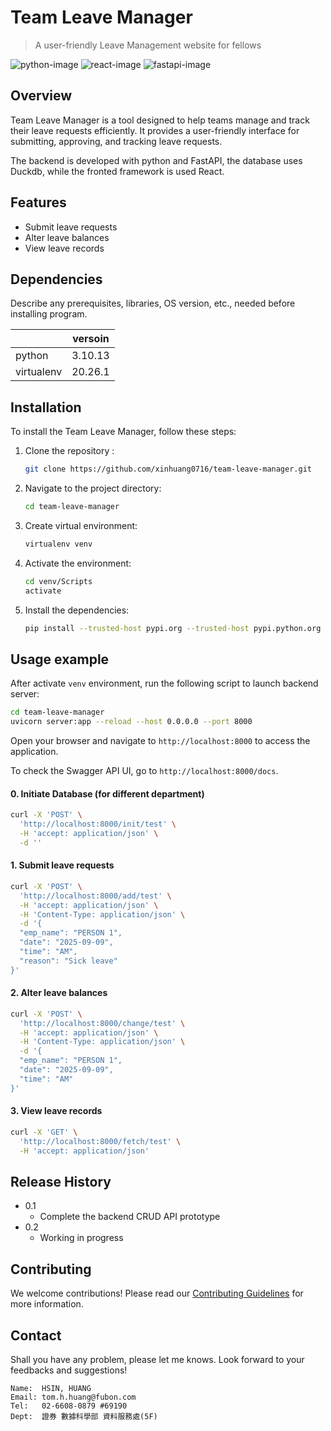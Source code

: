 # Team Leave Manager

> A user-friendly Leave Management website for fellows

![python-image] ![react-image] ![fastapi-image] 

## Overview

Team Leave Manager is a tool designed to help teams manage and track their leave requests efficiently. It provides a user-friendly interface for submitting, approving, and tracking leave requests.

The backend is developed with python and FastAPI, the database uses Duckdb, while the fronted framework is used React.

## Features

- Submit leave requests
- Alter leave balances
- View leave records

## Dependencies

Describe any prerequisites, libraries, OS version, etc., needed before installing program.

|            | versoin |
| ---------- | ------- |
| python     | 3.10.13 |
| virtualenv | 20.26.1 |

## Installation

To install the Team Leave Manager, follow these steps:

1. Clone the repository :
   ```bash
   git clone https://github.com/xinhuang0716/team-leave-manager.git
   ```
2. Navigate to the project directory:
   ```bash
   cd team-leave-manager
   ```
3. Create virtual environment:

   ```bash
   virtualenv venv
   ```

4. Activate the environment:

   ```bash
   cd venv/Scripts
   activate
   ```

5. Install the dependencies:
   ```bash
   pip install --trusted-host pypi.org --trusted-host pypi.python.org --trusted-host files.pythonhosted.org --default-timeout=1000 -r ./requirements.txt
   ```

## Usage example

After activate `venv` environment, run the following script to launch backend server:

```bash
cd team-leave-manager
uvicorn server:app --reload --host 0.0.0.0 --port 8000
```

Open your browser and navigate to `http://localhost:8000` to access the application.

To check the Swagger API UI, go to `http://localhost:8000/docs`.

#### 0. Initiate Database (for different department)

```bash
curl -X 'POST' \
  'http://localhost:8000/init/test' \
  -H 'accept: application/json' \
  -d ''
```

#### 1. Submit leave requests

```bash
curl -X 'POST' \
  'http://localhost:8000/add/test' \
  -H 'accept: application/json' \
  -H 'Content-Type: application/json' \
  -d '{
  "emp_name": "PERSON 1",
  "date": "2025-09-09",
  "time": "AM",
  "reason": "Sick leave"
}'
```

#### 2. Alter leave balances

```bash
curl -X 'POST' \
  'http://localhost:8000/change/test' \
  -H 'accept: application/json' \
  -H 'Content-Type: application/json' \
  -d '{
  "emp_name": "PERSON 1",
  "date": "2025-09-09",
  "time": "AM"
}'
```

#### 3. View leave records

```bash
curl -X 'GET' \
  'http://localhost:8000/fetch/test' \
  -H 'accept: application/json'
```

## Release History

- 0.1
  - Complete the backend CRUD API prototype
- 0.2
  - Working in progress

## Contributing

We welcome contributions! Please read our [Contributing Guidelines](CONTRIBUTING.md) for more information.

## Contact

Shall you have any problem, please let me knows. Look forward to your feedbacks and suggestions!

```
Name:  HSIN, HUANG
Email: tom.h.huang@fubon.com
Tel:   02-6608-0879 #69190
Dept:  證券 數據科學部 資料服務處(5F)
```

<!-- Markdown link & img dfn's -->

[python-image]: https://img.shields.io/badge/python-3670A0?style=for-the-badge&logo=python&logoColor=ffdd54
[react-image]: https://shields.io/badge/react-black?logo=react&style=for-the-badge
[fastapi-image]: https://img.shields.io/badge/FastAPI-005571?style=for-the-badge&logo=fastapi
[duckdb-image]: https://img.shields.io/badge/Duckdb-_-blue
